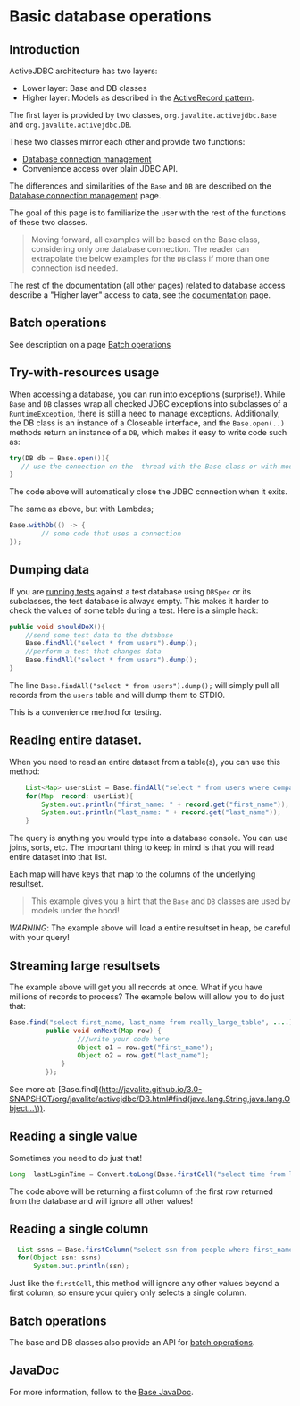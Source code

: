 
<div class="page-header">
   <h1>Basic database operations</h1>
</div>


## Introduction

ActiveJDBC architecture has two layers: 

* Lower layer: Base  and DB classes
* Higher layer: Models as described in the [ActiveRecord pattern](https://en.wikipedia.org/wiki/Active_record_pattern).

The first layer is provided by two classes, `org.javalite.activejdbc.Base` and `org.javalite.activejdbc.DB`.
  
These two classes  mirror each other and provide two functions:

* [Database connection management](/database_connection_management)  
* Convenience access  over plain JDBC API. 

The differences and similarities of the `Base` and `DB` are described  on the  [Database connection management](/database_connection_management) page. 

The goal of this page is to familiarize the  user with the  rest of the functions of these two classes. 
 
> Moving forward,  all examples will be based on the Base class, considering only  one database connection. 
The reader can extrapolate the below examples for the `DB` class if  more than one connection isd needed.

The rest of the documentation (all other  pages) related to database access  describe a "Higher layer" access to data, see the [documentation](/documentation) page.  
 

## Batch operations 

See description on a page [Batch operations](/batch_operations)    


## Try-with-resources usage

When accessing a database,  you can run into exceptions (surprise!). While `Base` and `DB`  classes wrap all checked JDBC exceptions into subclasses of 
a `RuntimeException`, there is still a need to manage exceptions. Additionally, the DB class is an instance  of a Closeable interface, and the `Base.open(..)` methods
return an instance of a `DB`, which makes it easy to write code such as: 

```java
try(DB db = Base.open()){
   // use the connection on the  thread with the Base class or with models 
}
```
The code above will automatically close the  JDBC connection when  it exits.

The same as above, but with Lambdas; 

```java
Base.withDb(() -> {
        // some code that uses a connection
});

```

## Dumping data 

If you are [running tests](testing_with_db_connection) against a test database using `DBSpec` or its subclasses, 
the test database is always empty. This makes it harder to check the values of some table during a test. 
Here is a simple hack: 

```java
public void shouldDoX(){
    //send some test data to the database
    Base.findAll("select * from users").dump(); 
    //perform a test that changes data
    Base.findAll("select * from users").dump(); 
}
```
The line `Base.findAll("select * from users").dump();` will simply pull all records from the `users` table and will dump them to STDIO. 

This is a convenience method for  testing. 
   
   
## Reading entire dataset.

When  you need to read an entire dataset from a table(s), you can use this method: 

```java
    List<Map> usersList = Base.findAll("select * from users where company_id = ? ", companyId);
    for(Map  record: userList){
        System.out.println("first_name: " + record.get("first_name"));
        System.out.println("last_name: " + record.get("last_name")); 
    }
``` 

The query is anything you would type into a database console.  You can use joins, sorts, etc. The important thing to 
keep in mind is that you will read entire dataset into that list.

Each map will have keys that map to the columns  of the underlying resultset. 

> This example gives you a hint that the `Base` and `DB` classes are used by models under the hood! 


 *WARNING*: The example above will load a entire resultset in heap, be careful with your query!
 
## Streaming large resultsets

The example above will get you all records at once. What if you have millions of records to process? 
The example below will allow you to do just that: 


```java
Base.find("select first_name, last_name from really_large_table", ....).with(new RowListenerAdapter() {
         public void onNext(Map row) {
                 ///write your code here
                 Object o1 = row.get("first_name");
                 Object o2 = row.get("last_name");
             }
         });
```  
See more at: [Base.find](http://javalite.github.io/3.0-SNAPSHOT/org/javalite/activejdbc/DB.html#find(java.lang.String,java.lang.Object...\)). 


## Reading a single value 

Sometimes  you need to do  just that!

```java
Long  lastLoginTime = Convert.toLong(Base.firstCell​("select time from logins  where user_id  ? order by created_at limit 1", 123));
```
The code above will be returning a first column of the first row returned from the database and will ignore all other values!
  
## Reading a single column

```java
  List ssns = Base.firstColumn("select ssn from people where first_name = ?", "John");
  for(Object ssn: ssns)
      System.out.println(ssn);
``` 

Just like the `firstCell`, this method will ignore any other values beyond a first column, so ensure your quiery only selects a single column. 
  
## Batch operations 


The base and DB classes also provide  an API  for [batch operations](/batch_operations). 


## JavaDoc

For more information, follow to the [Base JavaDoc](http://javalite.github.io/2.3.2-j8/org/javalite/activejdbc/Base.html).
 




 
